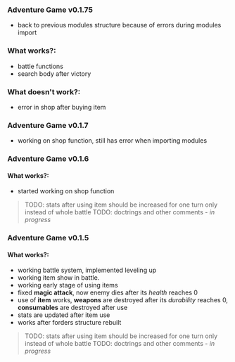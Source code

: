 ### Adventure Game v0.1.75
- back to previous modules structure because of errors during modules import
### What works?:
- battle functions
- search body after victory
### What doesn't work?:
- error in shop after buying item


### Adventure Game v0.1.7
- working on shop function, still has error when importing modules


### Adventure Game v0.1.6

#### What works?:
- started working on shop function

> TODO: stats after using item should be increased for one turn only instead of whole battle
> TODO: doctrings and other comments - *in progress*



### Adventure Game v0.1.5

#### What works?:

- working battle system, implemented leveling up
- working item show in battle.
- working early stage of using items
- fixed **magic attack**, now enemy dies after its *health* reaches 0
- use of **item** works, **weapons** are destroyed after its *durability* reaches 0, **consumables** are destroyed after use
- stats are updated after item use
- works after forders structure rebuilt

> TODO: stats after using item should be increased for one turn only instead of whole battle
> TODO: doctrings and other comments - *in progress*

